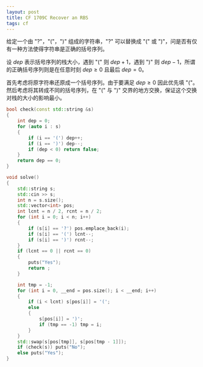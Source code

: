 ```yaml
---
layout: post
title: CF 1709C Recover an RBS
tags: cf
---
```


给定一个由 "?"，"("，")" 组成的字符串，"?" 可以替换成 "(" 或 ")"，问是否有仅有一种方法使得字符串是正确的括号序列。

设 $dep$ 表示括号序列的栈大小，遇到 "(" 则 $dep + 1$，遇到 ")" 则 $dep - 1$，所谓的正确括号序列则是在任意时刻 $dep \ge 0$ 且最后 $dep = 0$。

首先考虑将原字符串还原成一个括号序列。由于要满足 $dep \ge 0$ 因此优先填 "("。然后考虑将其转成不同的括号序列，在 "(" 与 ")" 交界的地方交换，保证这个交换对栈的大小的影响最小。

```cpp
bool check(const std::string &s)
{
    int dep = 0;
    for (auto i : s)
    {
        if (i == '(') dep++;
        if (i == ')') dep--;
        if (dep < 0) return false;
    }
    return dep == 0;
}

void solve()
{
    std::string s;
    std::cin >> s;
    int n = s.size();
    std::vector<int> pos;
    int lcnt = n / 2, rcnt = n / 2;
    for (int i = 0; i < n; i++)
    {
        if (s[i] == '?') pos.emplace_back(i);
        if (s[i] == '(') lcnt--;
        if (s[i] == ')') rcnt--;
    }
    if (lcnt == 0 || rcnt == 0)
    {
        puts("Yes");
        return ;
    }

    int tmp = -1;
    for (int i = 0, __end = pos.size(); i < __end; i++)
    {
        if (i < lcnt) s[pos[i]] = '(';
        else
        {
            s[pos[i]] = ')';
            if (tmp == -1) tmp = i;
        }
    }
    std::swap(s[pos[tmp]], s[pos[tmp - 1]]);
    if (check(s)) puts("No");
    else puts("Yes");
}

```
